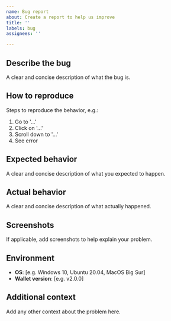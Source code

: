 ```yaml
---
name: Bug report
about: Create a report to help us improve
title: ''
labels: bug
assignees: ''

---
```


## Describe the bug
A clear and concise description of what the bug is.

## How to reproduce
Steps to reproduce the behavior, e.g.:
1. Go to '...'
2. Click on '...'
3. Scroll down to '...'
4. See error

## Expected behavior
A clear and concise description of what you expected to happen.

## Actual behavior
A clear and concise description of what actually happened.

## Screenshots
If applicable, add screenshots to help explain your problem.

## Environment
 - **OS**: [e.g. Windows 10, Ubuntu 20.04, MacOS Big Sur]
 - **Wallet version**: [e.g. v2.0.0]

## Additional context
Add any other context about the problem here.
